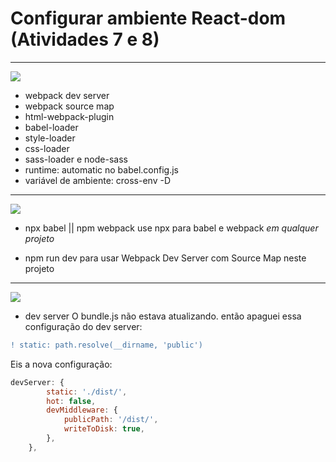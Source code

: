 # Configurar ambiente React-dom (Atividades 7 e 8)
<hr>

![](https://img.shields.io/static/v1?label=&message=Bibliotecas/Plugins&color=green)

- webpack dev server
- webpack source map
- html-webpack-plugin
- babel-loader
- style-loader
- css-loader
- sass-loader e node-sass
- runtime: automatic no babel.config.js
- variável de ambiente: cross-env -D

<hr>

![](https://img.shields.io/static/v1?label=&message=Comandos&color=blue)

- npx babel || npm webpack
use npx para babel e webpack *em qualquer projeto*

- npm run dev
para usar Webpack Dev Server com Source Map neste projeto

<hr>

![](https://img.shields.io/static/v1?label=&message=Anotações&color=orange)

- dev server
O bundle.js não estava atualizando. então apaguei essa configuração do dev server:

```diff
! static: path.resolve(__dirname, 'public')
```
Eis a nova configuração:

```javascript
devServer: {
        static: './dist/',
        hot: false,
        devMiddleware: {
            publicPath: '/dist/',
            writeToDisk: true,
        },
    },
```
